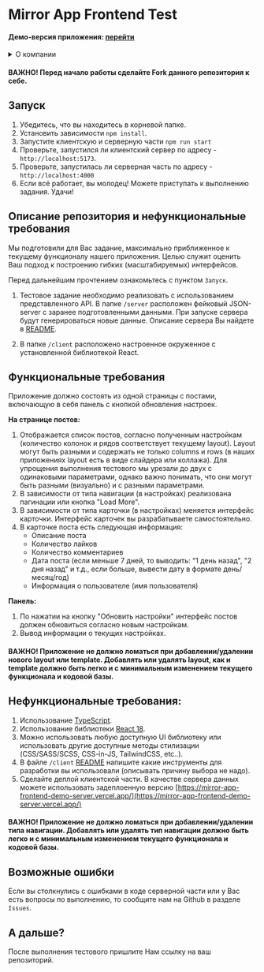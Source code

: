 # Mirror App Frontend Test

#### Демо-версия приложения: [перейти](https://mirror-app-frontend-test-demo.vercel.app/)

<details>
   <summary>
     О компании
   </summary>
    Наша компания (Mirror App) занимается разработкой конструктора (No Code) виджетов новостной ленты социальных сетей. Мы предоставляем пользователю интерфейс в котором он подключает аккаунт своей социальной сети (Facebook, Instagram, TikTok, etc...) и может настраивать вид своих постов (сетку раскладки, цвет заднего фона, шрифт, цвет текста и др.). После настройки пользователь/клиент может встроить настроенный виджет к себе в приложение/сайт/CMS. Наша основная задача - обеспечить корректную работу настроенного виджета в пользовательской среде, а также предоставлять пользователю широкий функционал по кастомизации. Наши планы - расширить количество сервисов с подключениями к социальным сетям и обеспечить легкую и гибкую масштабируемость.
</details>

#### ВАЖНО! Перед начало работы сделайте Fork данного репозитория к себе.

## Запуск

1. Убедитесь, что вы находитесь в корневой папке.
2. Установить зависимости `npm install`.
3. Запустите клиентскую и серверную части `npm run start`
4. Проверьте, запустился ли клиентский сервер по адресу - `http://localhost:5173`.
5. Проверьте, запустилась ли серверная часть по адресу - `http://localhost:4000`
6. Если всё работает, вы молодец! Можете приступать к выполнению задания. Удачи!

## Описание репозитория и нефункциональные требования

Мы подготовили для Вас задание, максимально приближенное к текущему функционалу нашего приложения. Целью служит оценить Ваш подход к построению гибких (масштабируемых) интерфейсов.

Перед дальнейшим прочтением ознакомьтесь с пунктом `Запуск`.

1. Тестовое задание необходимо реализовать с использованием представленного API. В папке `/server` расположен фейковый JSON-server с заранее подготовленными данными. При запуске сервера будут генерироваться новые данные. Описание сервера Вы найдете в [README](./server/README.md).

2. В папке `/client` расположено настроенное окруженное с установленной библиотекой React.

## Функциональные требования

Приложение должно состоять из одной страницы с постами, включающую в себя панель с кнопкой обновления настроек.

**На странице постов:**

1. Отображается список постов, согласно полученным настройкам (количество колонок и рядов соответствует текущему layout). Layout могут быть разными и содержать не только columns и rows (в наших приложениях layout есть в виде слайдера или коллажа). Для упрощения выполнения тестового мы урезали до двух с одинаковыми параметрами, однако важно понимать, что они могут быть разными (визуально) и с разными параметрами.
2. В зависимости от типа навигации (в настройках) реализована пагинации или кнопка "Load More".
3. В зависимости от типа карточки (в настройках) меняется интерфейс карточки. Интерфейс карточек вы разрабатываете самостоятельно.
4. В карточке поста есть следующая информация:
   - Описание поста
   - Количество лайков
   - Количество комментариев
   - Дата поста (если меньше 7 дней, то выводить: "1 день назад", "2 дня назад" и т.д., если больше, вывести дату в формате день/месяц/год)
   - Информация о пользователе (имя пользователя)

**Панель:**

1. По нажатии на кнопку "Обновить настройки" интерфейс постов должен обновиться согласно новым настройкам.
2. Вывод информации о текущих настройках.

#### ВАЖНО! Приложение не должно ломаться при добавлении/удалении нового layout или template. Добавлять или удалять layout, как и template должно быть легко и с минимальным изменением текущего функционала и кодовой базы.

## Нефункциональные требования:

1. Использование [TypeScript](typescript).
2. Использование библиотеки [React 18](react).
3. Можно использовать любую доступную UI библиотеку или использовать другие доступные методы стилизации (CSS/SASS/SCSS, CSS-in-JS, TailwindCSS, etc..).
4. В файле `/client` [README](/client/README.md) напишите какие инструменты для разработки вы использовали (описывать причину выбора не надо).
5. Сделайте деплой клиентской части. В качестве сервера данных можете использовать задеплоенную версию [https://mirror-app-frontend-demo-server.vercel.app/](https://mirror-app-frontend-demo-server.vercel.app/)

#### ВАЖНО! Приложение не должно ломаться при добавлении/удалении типа навигации. Добавлять или удалять тип навигации должно быть легко и с минимальным изменением текущего функционала и кодовой базы.

## Возможные ошибки

Если вы столкнулись с ошибками в коде серверной части или у Вас есть вопросы по выполнению, то сообщите нам на Github в разделе `Issues`.

## А дальше?

После выполнения тестового пришлите Нам ссылку на ваш репозиторий.
